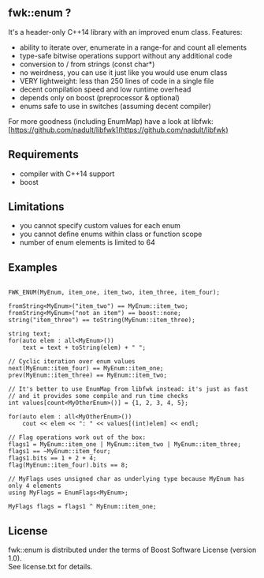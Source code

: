 ## fwk::enum ?

It's a header-only C++14 library with an improved enum class. Features:  

- ability to iterate over, enumerate in a range-for and count all elements  
- type-safe bitwise operations support without any additional code
- conversion to / from strings (const char*)  
- no weirdness, you can use it just like you would use enum class  
- VERY lightweight: less than 250 lines of code in a single file  
- decent compilation speed and low runtime overhead  
- depends only on boost (preprocessor & optional)  
- enums safe to use in switches (assuming decent compiler)  


For more goodness (including EnumMap) have a look at libfwk:  
[https://github.com/nadult/libfwk](https://github.com/nadult/libfwk) 

## Requirements
- compiler with C++14 support
- boost

## Limitations
- you cannot specify custom values for each enum
- you cannot define enums within class or function scope
- number of enum elements is limited to 64

## Examples

```

FWK_ENUM(MyEnum, item_one, item_two, item_three, item_four);

fromString<MyEnum>("item_two") == MyEnum::item_two;
fromString<MyEnum>("not an item") == boost::none;
string("item_three") == toString(MyEnum::item_three);

string text;
for(auto elem : all<MyEnum>())
	text = text + toString(elem) + " ";

// Cyclic iteration over enum values
next(MyEnum::item_four) == MyEnum::item_one;
prev(MyEnum::item_three) == MyEnum::item_two;

// It's better to use EnumMap from libfwk instead: it's just as fast
// and it provides some compile and run time checks
int values[count<MyOtherEnum>()] = {1, 2, 3, 4, 5};

for(auto elem : all<MyOtherEnum>())
	cout << elem << ": " << values[(int)elem] << endl;

// Flag operations work out of the box:
flags1 = MyEnum::item_one | MyEnum::item_two | MyEnum::item_three;
flags1 == ~MyEnum::item_four;
flags1.bits == 1 + 2 + 4;
flag(MyEnum::item_four).bits == 8;

// MyFlags uses unsigned char as underlying type because MyEnum has only 4 elements
using MyFlags = EnumFlags<MyEnum>;

MyFlags flags = flags1 ^ MyEnum::item_one;

```

## License

fwk::enum is distributed under the terms of Boost Software License (version 1.0).  
See license.txt for details.
